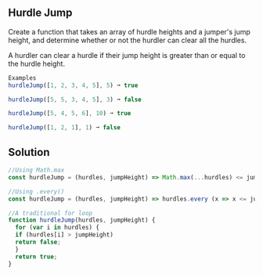 ## Hurdle Jump

Create a function that takes an array of hurdle heights and a jumper's jump height, and determine whether or not the hurdler can clear all the hurdles.

A hurdler can clear a hurdle if their jump height is greater than or equal to the hurdle height.
```js
Examples
hurdleJump([1, 2, 3, 4, 5], 5) ➞ true

hurdleJump([5, 5, 3, 4, 5], 3) ➞ false

hurdleJump([5, 4, 5, 6], 10) ➞ true

hurdleJump([1, 2, 1], 1) ➞ false
```

## Solution
```js
//Using Math.max
const hurdleJump = (hurdles, jumpHeight) => Math.max(...hurdles) <= jumpHeight

//Using .every()
const hurdleJump = (hurdles, jumpHeight) => hurdles.every (x => x <= jumpHeight)

//A traditional for loop
function hurdleJump(hurdles, jumpHeight) {
  for (var i in hurdles) {
  if (hurdles[i] > jumpHeight) 
  return false;
  }
  return true;
}
```
